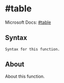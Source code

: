 ---
---

# \#table

Microsoft Docs: [\#table](https://docs.microsoft.com/en-us/powerquery-m/sharptable)

## Syntax

```
Syntax for this function.
```

## About

About this function.

